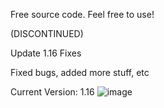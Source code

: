 Free source code. Feel free to use!

(DISCONTINUED)

Update 1.16 Fixes

Fixed bugs, added more stuff, etc

Current Version: 1.16
![image](https://user-images.githubusercontent.com/124448731/233855652-fa310ac0-973d-4639-afd2-f553b0e2ace5.png)
